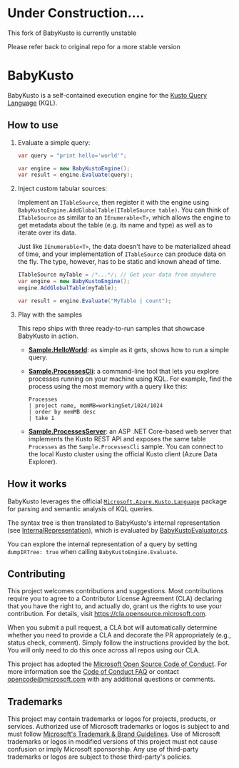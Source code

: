 
# Under Construction....

This fork of BabyKusto is currently unstable

Please refer back to original repo for a more stable version

# BabyKusto

BabyKusto is a self-contained execution engine for the [Kusto Query Language](https://learn.microsoft.com/en-us/azure/data-explorer/kusto/query/) (KQL).


## How to use

1. Evaluate a simple query:

   ```cs
   var query = "print hello='world'";
   
   var engine = new BabyKustoEngine();
   var result = engine.Evaluate(query);
   ```

2. Inject custom tabular sources:

   Implement an `ITableSource`, then register it with the engine using `BabyKustoEngine.AddGlobalTable(ITableSource table)`. You can think of `ITableSource` as similar to an `IEnumerable<T>`, which allows the engine to get metadata about the table (e.g. its name and type) as well as to iterate over its data.

   Just like `IEnumerable<T>`, the data doesn't have to be materialized ahead of time, and your implementation of `ITableSource` can produce data on the fly. The type, however, has to be static and known ahead of time.

   ```cs
   ITableSource myTable = /*...*/; // Get your data from anywhere
   var engine = new BabyKustoEngine();
   engine.AddGlobalTable(myTable);
   
   var result = engine.Evaluate("MyTable | count");
   ```

3. Play with the samples

   This repo ships with three ready-to-run samples that showcase BabyKusto in action.
   
   * [**Sample.HelloWorld**](https://github.com/davidnx/baby-kusto-csharp/tree/main/samples/Sample.HelloWorld): as simple as it gets, shows how to run a simple query.
   
   * [**Sample.ProcessesCli**](https://github.com/davidnx/baby-kusto-csharp/tree/main/samples/Sample.ProcessesCli): a command-line tool that lets you explore processes running on your machine using KQL. For example, find the process using the most memory with a query like this:
     ```
     Processes
     | project name, memMB=workingSet/1024/1024
     | order by memMB desc
     | take 1
     ```

   * [**Sample.ProcessesServer**](https://github.com/davidnx/baby-kusto-csharp/tree/main/samples/Sample.ProcessesServer): an ASP .NET Core-based web server that implements the Kusto REST API and exposes the same table `Processes` as the `Sample.ProcessesCli` sample. You can connect to the local Kusto cluster using the official Kusto client (Azure Data Explorer).

## How it works

BabyKusto leverages the official [`Microsoft.Azure.Kusto.Language`](https://www.nuget.org/packages/Microsoft.Azure.Kusto.Language/) package for parsing and semantic analysis of KQL queries.

The syntax tree is then translated to BabyKusto's internal representation (see [InternalRepresentation](https://github.com/davidnx/baby-kusto-csharp/tree/main/src/BabyKusto.Core/InternalRepresentation)), which is evaluated by [BabyKustoEvaluator.cs](https://github.com/davidnx/baby-kusto-csharp/blob/main/src/BabyKusto.Core/Evaluation/BabyKustoEvaluator.cs).

You can explore the internal representation of a query by setting `dumpIRTree: true` when calling `BabyKustoEngine.Evaluate`.

## Contributing

This project welcomes contributions and suggestions.  Most contributions require you to agree to a
Contributor License Agreement (CLA) declaring that you have the right to, and actually do, grant us
the rights to use your contribution. For details, visit https://cla.opensource.microsoft.com.

When you submit a pull request, a CLA bot will automatically determine whether you need to provide
a CLA and decorate the PR appropriately (e.g., status check, comment). Simply follow the instructions
provided by the bot. You will only need to do this once across all repos using our CLA.

This project has adopted the [Microsoft Open Source Code of Conduct](https://opensource.microsoft.com/codeofconduct/).
For more information see the [Code of Conduct FAQ](https://opensource.microsoft.com/codeofconduct/faq/) or
contact [opencode@microsoft.com](mailto:opencode@microsoft.com) with any additional questions or comments.

## Trademarks

This project may contain trademarks or logos for projects, products, or services. Authorized use of Microsoft 
trademarks or logos is subject to and must follow 
[Microsoft's Trademark & Brand Guidelines](https://www.microsoft.com/en-us/legal/intellectualproperty/trademarks/usage/general).
Use of Microsoft trademarks or logos in modified versions of this project must not cause confusion or imply Microsoft sponsorship.
Any use of third-party trademarks or logos are subject to those third-party's policies.
